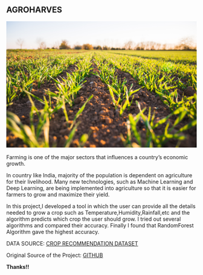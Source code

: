 <h2> AGROHARVES </h2>

![](agroharvest.jpg)

Farming is one of the major sectors that influences a country’s economic growth.

In country like India, majority of the population is dependent on agriculture for their livelihood. Many new technologies, such as Machine Learning and Deep Learning, are being implemented into agriculture so that it is easier for farmers to grow and maximize their yield.

In this project,I developed a tool in which the user can provide all the details needed to grow a crop such as Temperature,Humidity,Rainfall,etc and the algorithm predicts which crop the user should grow.
I tried out several algorithms and compared their accuracy. Finally I found that RandomForest Algorithm gave the highest accuracy.

DATA SOURCE:
[CROP RECOMMENDATION DATASET](https://www.kaggle.com/atharvaingle/crop-recommendation-dataset)

Original Source of the Project: [GITHUB](https://github.com/Gladiator07/Harvestify)

**Thanks!!**
